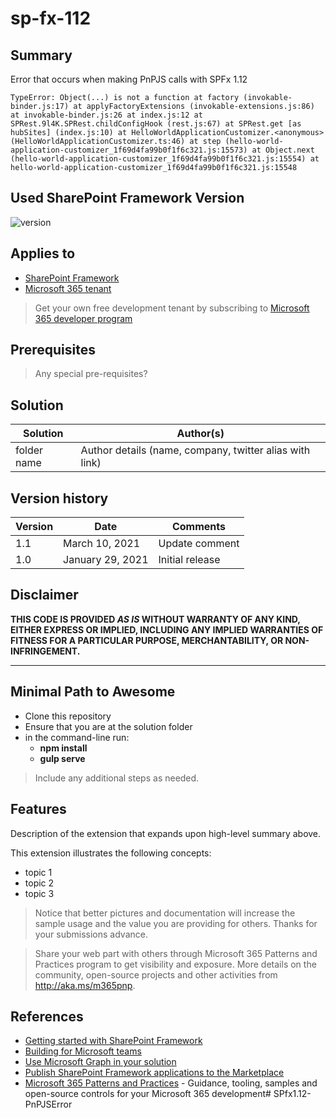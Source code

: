# sp-fx-112

## Summary

Error that occurs when making PnPJS calls with SPFx 1.12

`TypeError: Object(...) is not a function
    at factory (invokable-binder.js:17)
    at applyFactoryExtensions (invokable-extensions.js:86)
    at invokable-binder.js:26
    at index.js:12
    at SPRest.9l4K.SPRest.childConfigHook (rest.js:67)
    at SPRest.get [as hubSites] (index.js:10)
    at HelloWorldApplicationCustomizer.<anonymous> (HelloWorldApplicationCustomizer.ts:46)
    at step (hello-world-application-customizer_1f69d4fa99b0f1f6c321.js:15573)
    at Object.next (hello-world-application-customizer_1f69d4fa99b0f1f6c321.js:15554)
    at hello-world-application-customizer_1f69d4fa99b0f1f6c321.js:15548`

## Used SharePoint Framework Version

![version](https://img.shields.io/badge/version-1.12-green.svg)

## Applies to

- [SharePoint Framework](https://aka.ms/spfx)
- [Microsoft 365 tenant](https://docs.microsoft.com/en-us/sharepoint/dev/spfx/set-up-your-developer-tenant)

> Get your own free development tenant by subscribing to [Microsoft 365 developer program](http://aka.ms/o365devprogram)

## Prerequisites

> Any special pre-requisites?

## Solution

Solution|Author(s)
--------|---------
folder name | Author details (name, company, twitter alias with link)

## Version history

Version|Date|Comments
-------|----|--------
1.1|March 10, 2021|Update comment
1.0|January 29, 2021|Initial release

## Disclaimer

**THIS CODE IS PROVIDED *AS IS* WITHOUT WARRANTY OF ANY KIND, EITHER EXPRESS OR IMPLIED, INCLUDING ANY IMPLIED WARRANTIES OF FITNESS FOR A PARTICULAR PURPOSE, MERCHANTABILITY, OR NON-INFRINGEMENT.**

---

## Minimal Path to Awesome

- Clone this repository
- Ensure that you are at the solution folder
- in the command-line run:
  - **npm install**
  - **gulp serve**

> Include any additional steps as needed.

## Features

Description of the extension that expands upon high-level summary above.

This extension illustrates the following concepts:

- topic 1
- topic 2
- topic 3

> Notice that better pictures and documentation will increase the sample usage and the value you are providing for others. Thanks for your submissions advance.

> Share your web part with others through Microsoft 365 Patterns and Practices program to get visibility and exposure. More details on the community, open-source projects and other activities from http://aka.ms/m365pnp.

## References

- [Getting started with SharePoint Framework](https://docs.microsoft.com/en-us/sharepoint/dev/spfx/set-up-your-developer-tenant)
- [Building for Microsoft teams](https://docs.microsoft.com/en-us/sharepoint/dev/spfx/build-for-teams-overview)
- [Use Microsoft Graph in your solution](https://docs.microsoft.com/en-us/sharepoint/dev/spfx/web-parts/get-started/using-microsoft-graph-apis)
- [Publish SharePoint Framework applications to the Marketplace](https://docs.microsoft.com/en-us/sharepoint/dev/spfx/publish-to-marketplace-overview)
- [Microsoft 365 Patterns and Practices](https://aka.ms/m365pnp) - Guidance, tooling, samples and open-source controls for your Microsoft 365 development# SPfx1.12-PnPJSError
